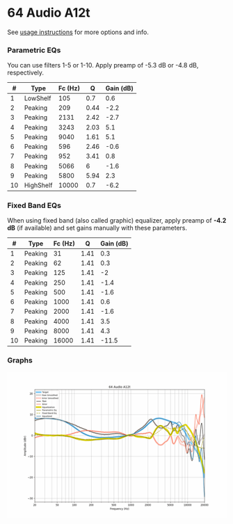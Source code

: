 # 64 Audio A12t
See [usage instructions](https://github.com/jaakkopasanen/AutoEq#usage) for more options and info.

### Parametric EQs
You can use filters 1-5 or 1-10. Apply preamp of -5.3 dB or -4.8 dB, respectively.

|   # | Type      |   Fc (Hz) |    Q |   Gain (dB) |
|-----|-----------|-----------|------|-------------|
|   1 | LowShelf  |       105 | 0.7  |         0.6 |
|   2 | Peaking   |       209 | 0.44 |        -2.2 |
|   3 | Peaking   |      2131 | 2.42 |        -2.7 |
|   4 | Peaking   |      3243 | 2.03 |         5.1 |
|   5 | Peaking   |      9040 | 1.61 |         5.1 |
|   6 | Peaking   |       596 | 2.46 |        -0.6 |
|   7 | Peaking   |       952 | 3.41 |         0.8 |
|   8 | Peaking   |      5066 | 6    |        -1.6 |
|   9 | Peaking   |      5800 | 5.94 |         2.3 |
|  10 | HighShelf |     10000 | 0.7  |        -6.2 |

### Fixed Band EQs
When using fixed band (also called graphic) equalizer, apply preamp of **-4.2 dB** (if available) and set gains manually with these parameters.

|   # | Type    |   Fc (Hz) |    Q |   Gain (dB) |
|-----|---------|-----------|------|-------------|
|   1 | Peaking |        31 | 1.41 |         0.3 |
|   2 | Peaking |        62 | 1.41 |         0.3 |
|   3 | Peaking |       125 | 1.41 |        -2   |
|   4 | Peaking |       250 | 1.41 |        -1.4 |
|   5 | Peaking |       500 | 1.41 |        -1.6 |
|   6 | Peaking |      1000 | 1.41 |         0.6 |
|   7 | Peaking |      2000 | 1.41 |        -1.6 |
|   8 | Peaking |      4000 | 1.41 |         3.5 |
|   9 | Peaking |      8000 | 1.41 |         4.3 |
|  10 | Peaking |     16000 | 1.41 |       -11.5 |

### Graphs
![](./64%20Audio%20A12t.png)
